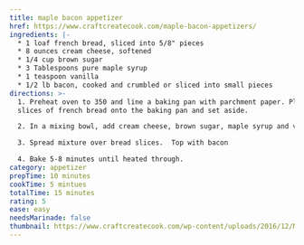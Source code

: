 ```yaml
---
title: maple bacon appetizer
href: https://www.craftcreatecook.com/maple-bacon-appetizers/
ingredients: |-
  * 1 loaf french bread, sliced into 5/8" pieces
  * 8 ounces cream cheese, softened
  * 1/4 cup brown sugar
  * 3 Tablespoons pure maple syrup
  * 1 teaspoon vanilla
  * 1/2 lb bacon, cooked and crumbled or sliced into small pieces
directions: >-
  1. Preheat oven to 350 and line a baking pan with parchment paper. Place
  slices of french bread onto the baking pan and set aside.

  2. In a mixing bowl, add cream cheese, brown sugar, maple syrup and vanilla. Beat until mixed well.

  3. Spread mixture over bread slices.  Top with bacon

  4. Bake 5-8 minutes until heated through.
category: appetizer
prepTime: 10 minutes
cookTime: 5 mintues
totalTime: 15 minutes
rating: 5
ease: easy
needsMarinade: false
thumbnail: https://www.craftcreatecook.com/wp-content/uploads/2016/12/MapleBaconPIN.jpg
---
```

